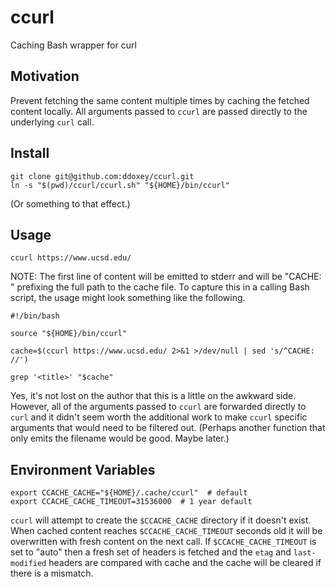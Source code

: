 # ccurl
Caching Bash wrapper for curl

## Motivation
Prevent fetching the same content multiple times by caching the fetched content locally. 
All arguments passed to `ccurl` are passed directly to the underlying `curl` call.

## Install
```
git clone git@github.com:ddoxey/ccurl.git
ln -s "$(pwd)/ccurl/ccurl.sh" "${HOME}/bin/ccurl"
```
(Or something to that effect.)

## Usage
`ccurl https://www.ucsd.edu/`

NOTE: The first line of content will be emitted to stderr and will be "CACHE: " prefixing the full path to the cache file. To capture this in a calling Bash script, the usage might look something like the following.
```
#!/bin/bash

source "${HOME}/bin/ccurl"

cache=$(ccurl https://www.ucsd.edu/ 2>&1 >/dev/null | sed 's/^CACHE: //')

grep '<title>' "$cache"
```
Yes, it's not lost on the author that this is a little on the awkward side. However, all of the arguments passed to `ccurl` are forwarded directly to `curl` and it didn't seem worth the additional work to make `ccurl` specific arguments that would need to be filtered out. (Perhaps another function that only emits the filename would be good. Maybe later.)

## Environment Variables
```
export CCACHE_CACHE="${HOME}/.cache/ccurl"  # default
export CCACHE_CACHE_TIMEOUT=31536000  # 1 year default
```
`ccurl` will attempt to create the `$CCACHE_CACHE` directory if it doesn't exist.
When cached content reaches `$CCACHE_CACHE_TIMEOUT` seconds old it will be overwritten with fresh content on the next call.
If `$CCACHE_CACHE_TIMEOUT` is set to "auto" then a fresh set of headers is fetched and the `etag` and `last-modified` headers are compared with cache and the cache will be cleared if there is a mismatch.
